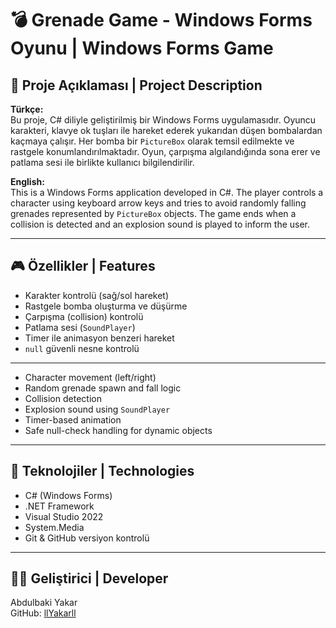 # 💣 Grenade Game - Windows Forms Oyunu | Windows Forms Game

## 🧾 Proje Açıklaması | Project Description

**Türkçe:**  
Bu proje, C# diliyle geliştirilmiş bir Windows Forms uygulamasıdır. Oyuncu karakteri, klavye ok tuşları ile hareket ederek yukarıdan düşen bombalardan kaçmaya çalışır. Her bomba bir `PictureBox` olarak temsil edilmekte ve rastgele konumlandırılmaktadır. Oyun, çarpışma algılandığında sona erer ve patlama sesi ile birlikte kullanıcı bilgilendirilir.

**English:**  
This is a Windows Forms application developed in C#. The player controls a character using keyboard arrow keys and tries to avoid randomly falling grenades represented by `PictureBox` objects. The game ends when a collision is detected and an explosion sound is played to inform the user.

---

## 🎮 Özellikler | Features

- Karakter kontrolü (sağ/sol hareket)  
- Rastgele bomba oluşturma ve düşürme  
- Çarpışma (collision) kontrolü  
- Patlama sesi (`SoundPlayer`)  
- Timer ile animasyon benzeri hareket  
- `null` güvenli nesne kontrolü

---

- Character movement (left/right)  
- Random grenade spawn and fall logic  
- Collision detection  
- Explosion sound using `SoundPlayer`  
- Timer-based animation  
- Safe null-check handling for dynamic objects

---

## 🔧 Teknolojiler | Technologies

- C# (Windows Forms)  
- .NET Framework  
- Visual Studio 2022  
- System.Media  
- Git & GitHub versiyon kontrolü

---

## 👨‍💻 Geliştirici | Developer

Abdulbaki Yakar  
GitHub: [llYakarll](https://github.com/llYakarll)
